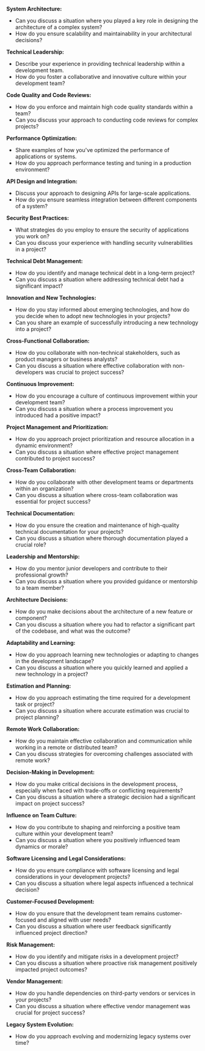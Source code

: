 **System Architecture:**
 - Can you discuss a situation where you played a key role in designing the architecture of a complex system?
 - How do you ensure scalability and maintainability in your architectural decisions?

**Technical Leadership:**
 - Describe your experience in providing technical leadership within a development team.
 - How do you foster a collaborative and innovative culture within your development team?

**Code Quality and Code Reviews:**
 - How do you enforce and maintain high code quality standards within a team?
 - Can you discuss your approach to conducting code reviews for complex projects?

**Performance Optimization:**
 - Share examples of how you've optimized the performance of applications or systems.
 - How do you approach performance testing and tuning in a production environment?

**API Design and Integration:**
 - Discuss your approach to designing APIs for large-scale applications.
 - How do you ensure seamless integration between different components of a system?

**Security Best Practices:**
 - What strategies do you employ to ensure the security of applications you work on?
 - Can you discuss your experience with handling security vulnerabilities in a project?

**Technical Debt Management:**
 - How do you identify and manage technical debt in a long-term project?
 - Can you discuss a situation where addressing technical debt had a significant impact?

**Innovation and New Technologies:**
 - How do you stay informed about emerging technologies, and how do you decide when to adopt new technologies in your projects?
 - Can you share an example of successfully introducing a new technology into a project?

**Cross-Functional Collaboration:**
 - How do you collaborate with non-technical stakeholders, such as product managers or business analysts?
 - Can you discuss a situation where effective collaboration with non-developers was crucial to project success?

**Continuous Improvement:**
 - How do you encourage a culture of continuous improvement within your development team?
 - Can you discuss a situation where a process improvement you introduced had a positive impact?

**Project Management and Prioritization:**
 - How do you approach project prioritization and resource allocation in a dynamic environment?
 - Can you discuss a situation where effective project management contributed to project success?

**Cross-Team Collaboration:**
 - How do you collaborate with other development teams or departments within an organization?
 - Can you discuss a situation where cross-team collaboration was essential for project success?

**Technical Documentation:**
 - How do you ensure the creation and maintenance of high-quality technical documentation for your projects?
 - Can you discuss a situation where thorough documentation played a crucial role?

**Leadership and Mentorship:**
 - How do you mentor junior developers and contribute to their professional growth?
 - Can you discuss a situation where you provided guidance or mentorship to a team member?

**Architecture Decisions:**
 - How do you make decisions about the architecture of a new feature or component?
 - Can you discuss a situation where you had to refactor a significant part of the codebase, and what was the outcome?

**Adaptability and Learning:**
 - How do you approach learning new technologies or adapting to changes in the development landscape?
 - Can you discuss a situation where you quickly learned and applied a new technology in a project?

**Estimation and Planning:**
 - How do you approach estimating the time required for a development task or project?
 - Can you discuss a situation where accurate estimation was crucial to project planning?

**Remote Work Collaboration:**
 - How do you maintain effective collaboration and communication while working in a remote or distributed team?
 - Can you discuss strategies for overcoming challenges associated with remote work?

**Decision-Making in Development:**
 - How do you make critical decisions in the development process, especially when faced with trade-offs or conflicting requirements?
 - Can you discuss a situation where a strategic decision had a significant impact on project success?

**Influence on Team Culture:**
 - How do you contribute to shaping and reinforcing a positive team culture within your development team?
 - Can you discuss a situation where you positively influenced team dynamics or morale?

**Software Licensing and Legal Considerations:**
 - How do you ensure compliance with software licensing and legal considerations in your development projects?
 - Can you discuss a situation where legal aspects influenced a technical decision?

**Customer-Focused Development:**
 - How do you ensure that the development team remains customer-focused and aligned with user needs?
 - Can you discuss a situation where user feedback significantly influenced project direction?

**Risk Management:**
 - How do you identify and mitigate risks in a development project?
 - Can you discuss a situation where proactive risk management positively impacted project outcomes?

**Vendor Management:**
 - How do you handle dependencies on third-party vendors or services in your projects?
 - Can you discuss a situation where effective vendor management was crucial for project success?

**Legacy System Evolution:**
 - How do you approach evolving and modernizing legacy systems over time?